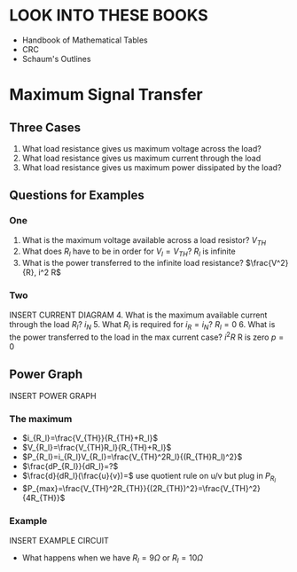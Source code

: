 # LOOK INTO THESE BOOKS
* Handbook of Mathematical Tables
* CRC
* Schaum's Outlines
# Maximum Signal Transfer
## Three Cases
1. What load resistance gives us maximum voltage across the load?
2. What load resistance gives us maximum current through the load
3. What load resistance gives us maximum power dissipated by the load?
## Questions for Examples
### One
1. What is the maximum voltage available across a load resistor? $V_{TH}$
2. What does $R_l$ have to be in order for $V_l=V_{TH}$? $R_l$ is infinite
3. What is the power transferred to the infinite load resistance? $\frac{V^2}{R}, i^2 R$
### Two
INSERT CURRENT DIAGRAM
4. What is the maximum available current through the load $R_l$? $i_N$
5. What $R_l$ is required for $i_R=i_N$? $R_l=0$
6. What is the power transferred to the load in the max current case? $i^2 R$ R is zero $p=0$
## Power Graph
INSERT POWER GRAPH
### The maximum
* $i_{R_l}=\frac{V_{TH}}{R_{TH}+R_l}$
* $V_{R_l}=\frac{V_{TH}R_l}{R_{TH}+R_l}$
* $P_{R_l}=i_{R_l}V_{R_l}=\frac{V_{TH}^2R_l}{(R_{TH}R_l)^2}$
* $\frac{dP_{R_l}}{dR_l}=?$
* $\frac{d}{dR_l}(\frac{u}{v})=$ use quotient rule on u/v but plug in $P_{R_l}$
* $P_{max}=\frac{V_{TH}^2R_{TH}}{(2R_{TH})^2}=\frac{V_{TH}^2}{4R_{TH}}$
### Example
INSERT EXAMPLE CIRCUIT
* What happens when we have $R_l=9\Omega$ or $R_l=10\Omega$
